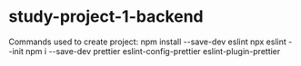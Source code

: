 # study-project-1-backend

Commands used to create project:
npm install --save-dev eslint
npx eslint --init
npm i --save-dev prettier eslint-config-prettier eslint-plugin-prettier
